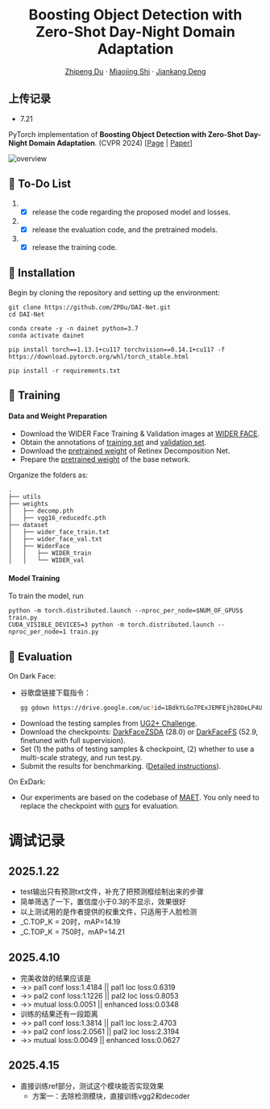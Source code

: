 <p align="center">
  <h1 align="center">Boosting Object Detection with Zero-Shot Day-Night Domain Adaptation
</h1>
  <p align="center">
    <a href="https://zpdu.github.io/">Zhipeng Du</a>
    ·
    <a href="https://sites.google.com/site/miaojingshi/home">Miaojing Shi</a>
    ·
    <a href="https://jiankangdeng.github.io/">Jiankang Deng</a>
  </p>
  
## 上传记录
- 7.21

PyTorch implementation of **Boosting Object Detection with Zero-Shot Day-Night Domain Adaptation**. (CVPR 2024) [[Page](https://zpdu.github.io/DAINet_page/) | [Paper](https://arxiv.org/abs/2312.01220)]

![overview](./assets/overview.png)



## 🔨 To-Do List

1. - [x] release the code regarding the proposed model and losses.
3. - [x] release the evaluation code, and the pretrained models.

3. - [x] release the training code.

## :rocket: Installation

Begin by cloning the repository and setting up the environment:

```
git clone https://github.com/ZPDu/DAI-Net.git
cd DAI-Net

conda create -y -n dainet python=3.7
conda activate dainet

pip install torch==1.13.1+cu117 torchvision==0.14.1+cu117 -f https://download.pytorch.org/whl/torch_stable.html

pip install -r requirements.txt
```

## :notebook_with_decorative_cover: Training

#### Data and Weight Preparation

- Download the WIDER Face Training & Validation images at [WIDER FACE](http://shuoyang1213.me/WIDERFACE/).
- Obtain the annotations of [training set](https://github.com/daooshee/HLA-Face-Code/blob/main/train_code/dataset/wider_face_train.txt) and [validation set](https://github.com/daooshee/HLA-Face-Code/blob/main/train_code/dataset/wider_face_val.txt).
- Download the [pretrained weight](https://drive.google.com/file/d/1MaRK-VZmjBvkm79E1G77vFccb_9GWrfG/view?usp=drive_link) of Retinex Decomposition Net.
- Prepare the [pretrained weight](https://drive.google.com/file/d/1whV71K42YYduOPjTTljBL8CB-Qs4Np6U/view?usp=drive_link) of the base network.

Organize the folders as:

```
.
├── utils
├── weights
│   ├── decomp.pth
│   ├── vgg16_reducedfc.pth
├── dataset
│   ├── wider_face_train.txt
│   ├── wider_face_val.txt
│   ├── WiderFace
│   │   ├── WIDER_train
│   │   └── WIDER_val
```

#### Model Training

To train the model, run

```
python -m torch.distributed.launch --nproc_per_node=$NUM_OF_GPUS$ train.py
CUDA_VISIBLE_DEVICES=3 python -m torch.distributed.launch --nproc_per_node=1 train.py

```

## :notebook: Evaluation​

On Dark Face:

- 谷歌盘链接下载指令：
  ```bash
  gg gdown https://drive.google.com/uc?id=1BdkYLGo7PExJEMFEjh28OeLP4U1Zyx30 (DarkFaceZSDA.pth)
  ```
- Download the testing samples from [UG2+ Challenge](https://codalab.lisn.upsaclay.fr/competitions/8494?secret_key=cae604ef-4bd6-4b3d-88d9-2df85f91ea1c).
- Download the checkpoints: [DarkFaceZSDA](https://drive.google.com/file/d/1BdkYLGo7PExJEMFEjh28OeLP4U1Zyx30/view?usp=drive_link) (28.0) or [DarkFaceFS](https://drive.google.com/file/d/1ykiyAaZPl-mQDg_lAclDktAJVi-WqQaC/view?usp=drive_link) (52.9, finetuned with full supervision).
- Set (1) the paths of testing samples & checkpoint, (2) whether to use a multi-scale strategy, and run test.py.
- Submit the results for benchmarking. ([Detailed instructions](https://codalab.lisn.upsaclay.fr/competitions/8494?secret_key=cae604ef-4bd6-4b3d-88d9-2df85f91ea1c)).

On ExDark:

- Our experiments are based on the codebase of [MAET](https://github.com/cuiziteng/ICCV_MAET). You only need to replace the checkpoint with [ours](https://drive.google.com/file/d/1g74-aRdQP0kkUe4OXnRZCHKqNgQILA6r/view?usp=drive_link) for evaluation.

# 调试记录
## 2025.1.22
- test输出只有预测txt文件，补充了把预测框绘制出来的步骤
- 简单筛选了一下，置信度小于0.3的不显示，效果很好
- 以上测试用的是作者提供的权重文件，只适用于人脸检测
- _C.TOP_K = 20时，mAP=14.19
- _C.TOP_K = 750时，mAP=14.21

## 2025.4.10
- 完美收敛的结果应该是
- ->> pal1 conf loss:1.4184 || pal1 loc loss:0.6319
- ->> pal2 conf loss:1.1226 || pal2 loc loss:0.8053
- ->> mutual loss:0.0051 || enhanced loss:0.0348
- 训练的结果还有一段距离
- ->> pal1 conf loss:1.3814 || pal1 loc loss:2.4703
- ->> pal2 conf loss:2.0561 || pal2 loc loss:2.3194
- ->> mutual loss:0.0049 || enhanced loss:0.0627

## 2025.4.15
- 直接训练ref部分，测试这个模块能否实现效果
  - 方案一：去除检测模块，直接训练vgg2和decoder

